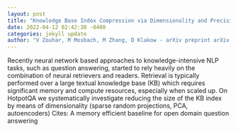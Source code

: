```yaml
--- 
layout: post 
title: "Knowledge Base Index Compression via Dimensionality and Precision Reduction" 
date: 2022-04-12 02:42:38 -0400 
categories: jekyll update 
author: "V Zouhar, M Mosbach, M Zhang, D Klakow - arXiv preprint arXiv:2204.02906, 2022" 
--- 
```

Recently neural network based approaches to knowledge-intensive NLP tasks, such as question answering, started to rely heavily on the combination of neural retrievers and readers. Retrieval is typically performed over a large textual knowledge base (KB) which requires significant memory and compute resources, especially when scaled up. On HotpotQA we systematically investigate reducing the size of the KB index by means of dimensionality (sparse random projections, PCA, autoencoders) Cites: A memory efficient baseline for open domain question answering